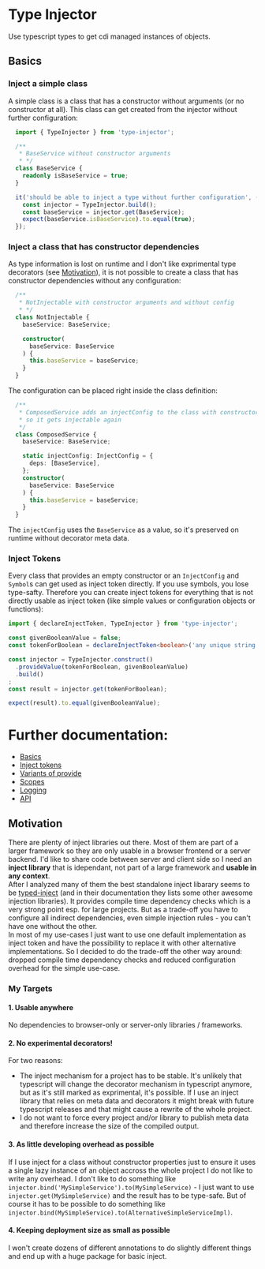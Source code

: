 # Type Injector
Use typescript types to get cdi managed instances of objects.

## Basics
### Inject a simple class
A simple class is a class that has a constructor without arguments (or no constructor at all). This class can get created from the injector without further configuration:
```typescript
  import { TypeInjector } from 'type-injector';

  /**
   * BaseService without constructor arguments
   * */
  class BaseService {
    readonly isBaseService = true;
  }

  it('should be able to inject a type without further configuration', () => {
    const injector = TypeInjector.build();
    const baseService = injector.get(BaseService);
    expect(baseService.isBaseService).to.equal(true);
  });
```
### Inject a class that has constructor dependencies
As type information is lost on runtime and I don't like exprimental type decorators (see [Motivation](#Motivation)), it is not possible to create a class that has constructor dependencies without any configuration:
```typescript
  /**
   * NotInjectable with constructor arguments and without config
   * */
  class NotInjectable {
    baseService: BaseService;

    constructor(
      baseService: BaseService
    ) {
      this.baseService = baseService;
    }
  }
``` 
The configuration can be placed right inside the class definition:
```typescript
  /**
   * ComposedService adds an injectConfig to the class with constructor arguments
   * so it gets injectable again
   */
  class ComposedService {
    baseService: BaseService;

    static injectConfig: InjectConfig = {
      deps: [BaseService],
    };
    constructor(
      baseService: BaseService
    ) {
      this.baseService = baseService;
    }
  }
```
The ```injectConfig``` uses the ```BaseService``` as a value, so it's preserved on runtime without decorator meta data.

### Inject Tokens
Every class that provides an empty constructor or an ```InjectConfig``` and ```Symbol```s can get used as inject token directly. If you use symbols, you lose type-safty. Therefore you can create inject tokens for everything that is not directly usable as inject token (like simple values or configuration objects or functions):
```typescript
import { declareInjectToken, TypeInjector } from 'type-injector';

const givenBooleanValue = false;
const tokenForBoolean = declareInjectToken<boolean>('any unique string');

const injector = TypeInjector.construct()
  .provideValue(tokenForBoolean, givenBooleanValue)
  .build()
;
const result = injector.get(tokenForBoolean);

expect(result).to.equal(givenBooleanValue);
```
# Further documentation:
* [Basics](./src/type-injector.spec.ts)
* [Inject tokens](./src/inject-token.spec.ts)
* [Variants of provide](./src/type-injector-builder.spec.ts)
* [Scopes](./src/injector-scope.spec.ts)
* [Logging](./src/logger.spec.ts)
* [API](./typedoc/modules.md)

## Motivation
There are plenty of inject libraries out there. Most of them are part of a larger framework so they are only usable in a browser frontend or a server backend.
I'd like to share code between server and client side so I need an **inject library** that is idependant, not part of a large framework and **usable in any context**.  
After I analyzed many of them the best standalone inject libarary seems to be [typed-inject](https://github.com/nicojs/typed-inject) (and in their documentation they lists some other awesome injection libraries). It provides compile time dependency checks which is a very strong point esp. for large projects. But as a trade-off you have to configure all indirect dependencies, even simple injection rules - you can't have one without the other.  
In most of my use-cases I just want to use one default implementation as inject token and have the possibility to replace it with other alternative implementations. So I decided to do the trade-off the other way around: dropped compile time dependency checks and reduced configuration overhead for the simple use-case.

### My Targets
#### 1. Usable anywhere
No dependencies to browser-only or server-only libraries / frameworks.
#### 2. No experimental decorators!
For two reasons:
* The inject mechanism for a project has to be stable. It's unlikely that typescript will change the decorator mechanism in typescript anymore, but as it's still marked as exprimental, it's possible. If I use an inject library that relies on meta data and decorators it might break with future typescript releases and that might cause a rewrite of the whole project.
* I do not want to force every project and/or library to publish meta data and therefore increase the size of the compiled output.
#### 3. As little developing overhead as possible
If I use inject for a class without constructor properties just to ensure it uses a single lazy instance of an object accross the whole project I do not like to write any overhead. I don't like to do something like ```injector.bind('MySimpleService').to(MySimpleService)``` - I just want to use ```injector.get(MySimpleService)``` and the result has to be type-safe. But of course it has to be possible to do something like ```injector.bind(MySimpleService).to(AlternativeSimpleServiceImpl)```.
#### 4. Keeping deployment size as small as possible
I won't create dozens of different annotations to do slightly different things and end up with a huge package for basic inject.